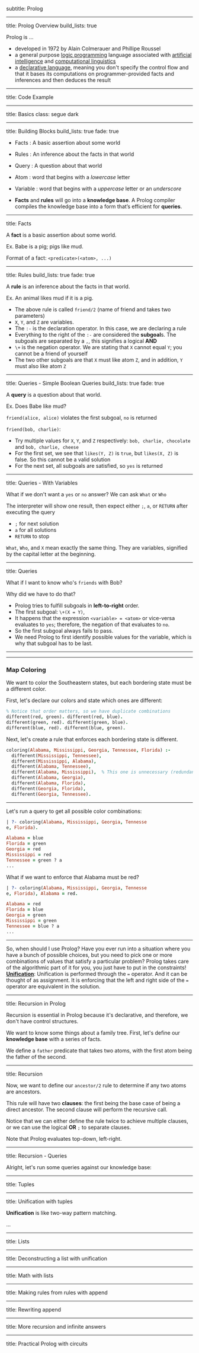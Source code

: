 subtitle: Prolog

---

title: Prolog Overview
build_lists: true

Prolog is ...

* developed in 1972 by Alain Colmerauer and Phillipe Roussel
* a general purpose [logic programming][] language associated with [artificial intelligence][] and [computational linguistics][]
* a [declarative language][], meaning you don't specify the control flow and that it bases its computations on programmer-provided facts and inferences and then deduces the result

[logic programming]: http://en.wikipedia.org/wiki/Logic_programming
[artificial intelligence]: http://en.wikipedia.org/wiki/Artificial_intelligence
[computational linguistics]: http://en.wikipedia.org/wiki/Computational_linguistics
[declarative language]: http://en.wikipedia.org/wiki/Declarative_programming

---

title: Code Example

<script src="https://gist.github.com/4712393.js"></script>

---

title: Basics
class: segue dark

---

title: Building Blocks
build_lists: true
fade: true

* Facts
: A basic assertion about some world

* Rules
: An inference about the facts in that world

* Query
: A question about that world

* Atom
: word that begins with a *lowercase* letter

* Variable
: word that begins with a *uppercase* letter or an *underscore*

* **Facts** and **rules** will go into a **knowledge base**. A Prolog compiler compiles the knowledge base into a form that’s efficient for **queries**.

---

title: Facts

A **fact** is a basic assertion about some world. 

Ex. Babe is a pig; pigs like mud.

Format of a fact: `<predicate>(<atom>, ...)`

<script src="https://gist.github.com/4712431.js"></script>

---

title: Rules
build_lists: true
fade: true

A **rule** is an inference about the facts in that world. 

Ex. An animal likes mud if it is a pig.

<script src="https://gist.github.com/4712509.js"></script>

* The above rule is called `friend/2` (name of friend and takes two parameters)
* `X`, `Y`, and `Z` are variables.
* The `:-` is the declaration operator. In this case, we are declaring a rule
* Everything to the right of the `:-` are considered the **subgoal**s. The subgoals are separated by a `,`, this signifies a logical **AND**
* `\+` is the negation operator. We are stating that `X` cannot equal `Y`; you cannot be a friend of yourself
* The two other subgoals are that `X` must like atom `Z`, and in addition, `Y` must also like atom `Z`

---

title: Queries - Simple Boolean Queries
build_lists: true
fade: true

A **query** is a question about that world.

Ex. Does Babe like mud?

<script src="https://gist.github.com/4712513.js"></script>

`friend(alice, alice)` violates the first subgoal, `no` is returned

`friend(bob, charlie)`:

* Try multiple values for `X`, `Y`, and `Z` respectively: `bob, charlie, chocolate` and `bob, charlie, cheese`
* For the first set, we see that `likes(Y, Z)` is `true`, but `likes(X, Z)` is false. So this cannot be a valid solution
* For the next set, all subgoals are satisfied, so `yes` is returned

---

title: Queries - With Variables

What if we don't want a `yes` or `no` answer? We can ask `What` or `Who`

<script src="https://gist.github.com/4712807.js"></script>

The interpreter will show one result, then expect either `;`, `a`, or `RETURN` after executing the query

* `;` for next solution
* `a` for all solutions
* `RETURN` to stop

`What`, `Who`, and `X` mean exactly the same thing. They are variables, signified by the capital letter at the beginning.

---

title: Queries

What if I want to know who's `friends` with Bob?

<script src="https://gist.github.com/4713012.js"></script>

Why did we have to do that?

* Prolog tries to fulfill subgoals in **left-to-right** order.
* The first subgoal: `\+(X = Y)`, 
* It happens that the expression `<variable> = <atom>` or vice-versa evaluates to `yes`; therefore, the negation of that evaluates to `no`. 
* So the first subgoal always fails to pass. 
* We need Prolog to first identify possible values for the variable, which is why that subgoal has to be last.

---



---

### Map Coloring
We want to color the Southeastern states, but each bordering state must be a different color.

First, let's declare our colors and state which ones are different:

```prolog
% Notice that order matters, so we have duplicate combinations
different(red, green). different(red, blue).
different(green, red). different(green, blue).
different(blue, red). different(blue, green).
```

Next, let's create a rule that enforces each bordering state is different.

```prolog
coloring(Alabama, Mississippi, Georgia, Tennessee, Florida) :-
  different(Mississippi, Tennessee),
  different(Mississippi, Alabama),
  different(Alabama, Tennessee),
  different(Alabama, Mississippi),  % This one is unnecessary (redundant information)
  different(Alabama, Georgia),
  different(Alabama, Florida),
  different(Georgia, Florida),
  different(Georgia, Tennessee).
```

---

Let's run a query to get all possible color combinations:

```prolog
| ?- coloring(Alabama, Mississippi, Georgia, Tennesse
e, Florida).

Alabama = blue
Florida = green
Georgia = red
Mississippi = red
Tennessee = green ? a
...
```

What if we want to enforce that Alabama must be red?

```prolog
| ?- coloring(Alabama, Mississippi, Georgia, Tennesse
e, Florida), Alabama = red.

Alabama = red
Florida = blue
Georgia = green
Mississippi = green
Tennessee = blue ? a
...
```

---

So, when should I use Prolog? Have you ever run into a situation where you have a bunch of possible choices, but you need to pick one or more combinations of values that satisfy a particular problem? Prolog takes care of the algorithmic part of it for you, you just have to put in the constraints!
**<a href="#unification">Unification</a>**: Unification is performed through the `=` operator. And it can be thought of as assignment. It is enforcing that the left and right side of the `=` operator are equivalent in the solution.

---

title: Recursion in Prolog

Recursion is essential in Prolog because it's declarative, and therefore, we don't have control structures.

We want to know some things about a family tree. First, let's define our **knowledge base** with a series of facts.

We define a `father` predicate that takes two atoms, with the first atom being the father of the second.

<script src="https://gist.github.com/sudowork/4714249.js"></script>

---

title: Recursion

Now, we want to define our `ancestor/2` rule to determine if any two atoms are ancestors.

This rule will have two **clauses**: the first being the base case of being a direct ancestor. The second clause will perform the recursive call.

<script src="https://gist.github.com/sudowork/4714251.js"></script>

Notice that we can either define the rule twice to achieve multiple clauses, or we can use the logical **OR** `;` to separate clauses.

Note that Prolog evaluates top-down, left-right.

---

title: Recursion - Queries

Alright, let's run some queries against our knowledge base:

<script src="https://gist.github.com/sudowork/4714612.js"></script>

---

title: Tuples

---

title: Unification with tuples

**Unification** is like two-way pattern matching.

...

---

title: Lists

---

title: Deconstructing a list with unification

---

title: Math with lists

---

title: Making rules from rules with append

---

title: Rewriting append

---

title: More recursion and infinite answers

<script src="https://gist.github.com/sudowork/4715064.js"></script>

---

title: Practical Prolog with circuits

<script src="https://gist.github.com/sudowork/4715109.js"></script>

